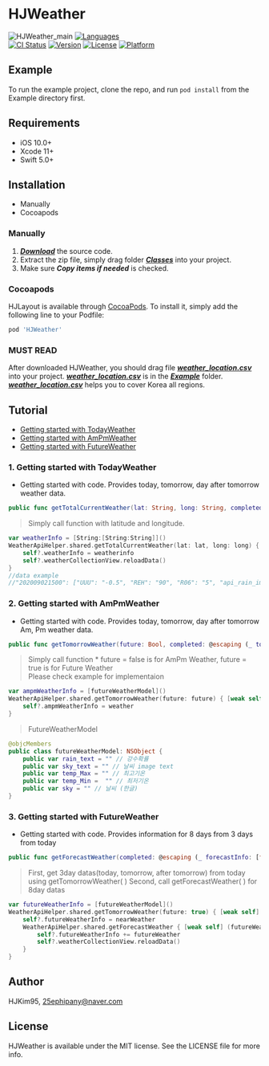 # HJWeather

![HJWeather_main](https://user-images.githubusercontent.com/29699823/91936775-7cb78500-ed2b-11ea-8b16-48f88ffa6f01.png)
[![Languages](https://img.shields.io/badge/language-swift%205.0%20-FF69B4.svg?style=plastic)](#) <br/> 
[![CI Status](https://img.shields.io/travis/HJKim95/HJWeather.svg?style=flat)](https://travis-ci.org/HJKim95/HJWeather)
[![Version](https://img.shields.io/cocoapods/v/HJWeather.svg?style=flat)](https://cocoapods.org/pods/HJWeather)
[![License](https://img.shields.io/cocoapods/l/HJWeather.svg?style=flat)](https://cocoapods.org/pods/HJWeather)
[![Platform](https://img.shields.io/cocoapods/p/HJWeather.svg?style=flat)](https://cocoapods.org/pods/HJWeather)

## Example

To run the example project, clone the repo, and run `pod install` from the Example directory first.

## Requirements
* iOS 10.0+ 
* Xcode 11+
* Swift 5.0+

## Installation
* Manually
* Cocoapods

### Manually
1. ***[Download](#)*** the source code.
2. Extract the zip file, simply drag folder ***[Classes](#)*** into your project.
3. Make sure ***Copy items if needed*** is checked.

### Cocoapods
HJLayout is available through [CocoaPods](https://cocoapods.org). To install
it, simply add the following line to your Podfile:

```ruby
pod 'HJWeather'
```

### MUST READ
After downloaded HJWeather, you should drag file ***[weather_location.csv](#)*** into your project.
***[weather_location.csv](#)*** is in the ***[Example](#)*** folder.
***[weather_location.csv](#)*** helps you to cover Korea all regions.


## Tutorial
* [Getting started with TodayWeather](#getting_started_today)
* [Getting started with AmPmWeather](#getting_started_ampm)
* [Getting started with FutureWeather](#getting_started_future)

### 1. Getting started with TodayWeather <a id='getting_started_today'></a>
* Getting started with code. Provides today, tomorrow, day after tomorrow weather data.
```swift
public func getTotalCurrentWeather(lat: String, long: String, completed: @escaping (_ weatherinfo: Dictionary<String,Dictionary<String,String>>) -> Void)
```
> Simply call function with latitude and longitude.
```swift
var weatherInfo = [String:[String:String]]()
WeatherApiHelper.shared.getTotalCurrentWeather(lat: lat, long: long) { [weak self] (weatherinfo) in
    self?.weatherInfo = weatherinfo
    self?.weatherCollectionView.reloadData()
}
//data example
//"202009021500": ["UUU": "-0.5", "REH": "90", "R06": "5", "api_rain_image": "RAIN_D01", "api_sky_image": "SKY_D04", "T3H": "26", "SKY": "흐림", "POP": "80", "PTY": "비", "TMX": "28.0", "VEC": "18", "WSD": "2.1", "VVV": "-2"]
```

### 2. Getting started with AmPmWeather <a id='getting_started_ampm'></a>
* Getting started with code. Provides today, tomorrow, day after tomorrow Am, Pm weather data.
```swift
public func getTomorrowWeather(future: Bool, completed: @escaping (_ tomorrowInfo: [futureWeatherModel]) -> Void)
```
> Simply call function * future = false is for AmPm Weather, future = true is for Future Weather<br/> 
> Please check example for implementaion
```swift
var ampmWeatherInfo = [futureWeatherModel]()
WeatherApiHelper.shared.getTomorrowWeather(future: future) { [weak self] (weather) in
    self?.ampmWeatherInfo = weather
}
```
> FutureWeatherModel
```swift
@objcMembers
public class futureWeatherModel: NSObject {
    public var rain_text = "" // 강수확률
    public var sky_text = "" // 날씨 image text
    public var temp_Max = "" // 최고기온
    public var temp_Min =  "" // 최저기온
    public var sky = "" // 날씨 (한글)
}
```

### 3. Getting started with FutureWeather <a id='getting_started_future'></a>
* Getting started with code. Provides information for 8 days from 3 days from today
```swift
public func getForecastWeather(completed: @escaping (_ forecastInfo: [futureWeatherModel]) -> Void)
``` 

> First, get 3day datas(today, tomorrow, after tomorrow) from today using getTomorrowWeather( )
> Second, call getForecastWeather( ) for 8day datas
```swift
var futureWeatherInfo = [futureWeatherModel]()
WeatherApiHelper.shared.getTomorrowWeather(future: true) { [weak self] (nearWeather) in
    self?.futureWeatherInfo = nearWeather
    WeatherApiHelper.shared.getForecastWeather { [weak self] (futureWeather) in
        self?.futureWeatherInfo += futureWeather
        self?.weatherCollectionView.reloadData()
    }
}
```

## Author

HJKim95, 25ephipany@naver.com

## License

HJWeather is available under the MIT license. See the LICENSE file for more info.
